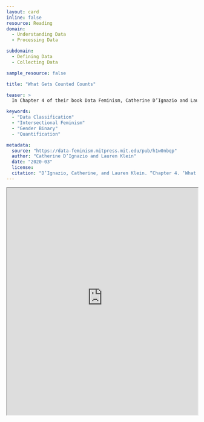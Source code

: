```yaml
---
layout: card
inline: false
resource: Reading
domain:
  - Understanding Data
  - Processing Data

subdomain:
  - Defining Data
  - Collecting Data

sample_resource: false

title: "What Gets Counted Counts"

teaser: >
  In Chapter 4 of their book Data Feminism, Catherine D’Ignazio and Lauren Klein urge us “to challenge the gender binary, along with other systems of counting and classification that perpetuate oppression.”

keywords:
  - "Data Classification"
  - "Intersectional Feminism"
  - "Gender Binary"
  - "Quantification"

metadata:
  source: "https://data-feminism.mitpress.mit.edu/pub/h1w0nbqp"
  author: "Catherine D’Ignazio and Lauren Klein"
  date: "2020-03"
  license:
  citation: "D’Ignazio, Catherine, and Lauren Klein. “Chapter 4. ‘What Gets Counted Counts.’” Data Feminism, Mar. 2020. data-feminism.mitpress.mit.edu, https://data-feminism.mitpress.mit.edu/pub/h1w0nbqp/release/3."
---
```


<iframe src="https://data-feminism.mitpress.mit.edu/pub/h1w0nbqp" title="What Gets Counted Counts" style="width:100%; height:600px;"></iframe>
